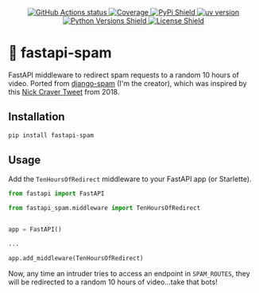 <p align="center">
    <a href="https://github.com/nickatnight/fastapi-spam/actions">
        <img alt="GitHub Actions status" src="https://github.com/nickatnight/fastapi-spam/actions/workflows/main.yaml/badge.svg">
    </a>
    <a href="https://codecov.io/gh/nickatnight/fastapi-spam">
        <img alt="Coverage" src="https://codecov.io/gh/nickatnight/fastapi-spam/branch/main/graph/badge.svg?token=FUZyqlCbbl"/>
    </a>
    <a href="https://pypi.org/project/fastapi-spam/">
        <img alt="PyPi Shield" src="https://img.shields.io/pypi/v/fastapi-spam">
    </a>
    <a href="https://docs.astral.sh/uv/">
        <img alt="uv version" src="https://img.shields.io/badge/uv-0.7.18+-purple">
    </a>
    <a href="https://www.python.org/downloads/">
        <img alt="Python Versions Shield" src="https://img.shields.io/badge/Python-3.9+-blue?logo=python&logoColor=white">
    </a>
    <a href="https://github.com/nickatnight/fastapi-spam/blob/master/LICENSE">
        <img alt="License Shield" src="https://img.shields.io/github/license/nickatnight/fastapi-spam">
    </a>
</p>

# 🍔 fastapi-spam

FastAPI middleware to redirect spam requests to a random 10 hours of video. Ported from [django-spam](https://github.com/Tivix/django-spam) (I'm the creator), which was inspired by this [Nick Craver Tweet](https://twitter.com/nick_craver/status/720062942960623616) from 2018.

## Installation

```bash
pip install fastapi-spam
```

## Usage

Add the `TenHoursOfRedirect` middleware to your FastAPI app (or Starlette).

```python
from fastapi import FastAPI

from fastapi_spam.middleware import TenHoursOfRedirect


app = FastAPI()

...

app.add_middleware(TenHoursOfRedirect)
```

Now, any time an intruder tries to access an endpoint in `SPAM_ROUTES`, they will be redirected to a random 10 hours of video...take that bots!
